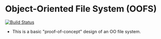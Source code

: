 # Object-Oriented File System (OOFS)

[![Build Status](https://travis-ci.org/binarybrian/oofs.svg?branch=master)](https://travis-ci.org/binarybrian/oofs)

* This is a basic "proof-of-concept" design of an OO file system.
